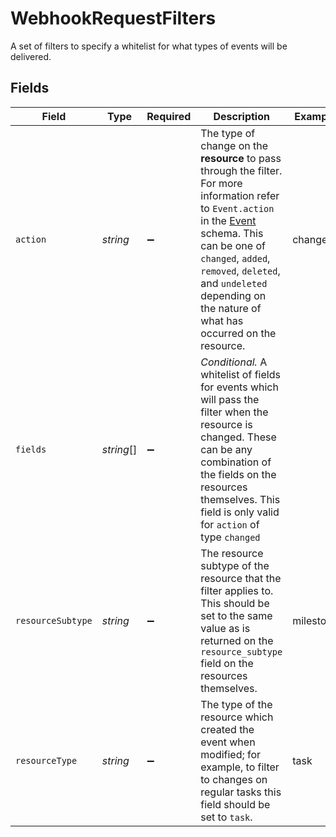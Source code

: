 # WebhookRequestFilters

A set of filters to specify a whitelist for what types of events will be delivered.


## Fields

| Field                                                                                                                                                                                                                                                                                               | Type                                                                                                                                                                                                                                                                                                | Required                                                                                                                                                                                                                                                                                            | Description                                                                                                                                                                                                                                                                                         | Example                                                                                                                                                                                                                                                                                             |
| --------------------------------------------------------------------------------------------------------------------------------------------------------------------------------------------------------------------------------------------------------------------------------------------------- | --------------------------------------------------------------------------------------------------------------------------------------------------------------------------------------------------------------------------------------------------------------------------------------------------- | --------------------------------------------------------------------------------------------------------------------------------------------------------------------------------------------------------------------------------------------------------------------------------------------------- | --------------------------------------------------------------------------------------------------------------------------------------------------------------------------------------------------------------------------------------------------------------------------------------------------- | --------------------------------------------------------------------------------------------------------------------------------------------------------------------------------------------------------------------------------------------------------------------------------------------------- |
| `action`                                                                                                                                                                                                                                                                                            | *string*                                                                                                                                                                                                                                                                                            | :heavy_minus_sign:                                                                                                                                                                                                                                                                                  | The type of change on the **resource** to pass through the filter. For more information refer to `Event.action` in the [Event](/docs/tocS_Event) schema. This can be one of `changed`, `added`, `removed`, `deleted`, and `undeleted` depending on the nature of what has occurred on the resource. | changed                                                                                                                                                                                                                                                                                             |
| `fields`                                                                                                                                                                                                                                                                                            | *string*[]                                                                                                                                                                                                                                                                                          | :heavy_minus_sign:                                                                                                                                                                                                                                                                                  | *Conditional.* A whitelist of fields for events which will pass the filter when the resource is changed. These can be any combination of the fields on the resources themselves. This field is only valid for `action` of type `changed`                                                            |                                                                                                                                                                                                                                                                                                     |
| `resourceSubtype`                                                                                                                                                                                                                                                                                   | *string*                                                                                                                                                                                                                                                                                            | :heavy_minus_sign:                                                                                                                                                                                                                                                                                  | The resource subtype of the resource that the filter applies to. This should be set to the same value as is returned on the `resource_subtype` field on the resources themselves.                                                                                                                   | milestone                                                                                                                                                                                                                                                                                           |
| `resourceType`                                                                                                                                                                                                                                                                                      | *string*                                                                                                                                                                                                                                                                                            | :heavy_minus_sign:                                                                                                                                                                                                                                                                                  | The type of the resource which created the event when modified; for example, to filter to changes on regular tasks this field should be set to `task`.                                                                                                                                              | task                                                                                                                                                                                                                                                                                                |